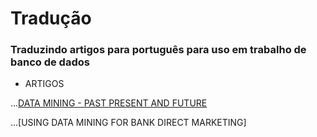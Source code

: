 # Tradução

### Traduzindo artigos para português para uso em trabalho de banco de dados

* ARTIGOS

...[DATA MINING - PAST PRESENT AND FUTURE]

...[USING DATA MINING FOR BANK DIRECT MARKETING]

[//]:[plugins/googleanalytics/README.md][PlGa]


[Data mining - past present and future]: https://github.com/hemilioaraujo/traducaoTrabalho/blob/master/Data%20mining%20-%20past%20present%20and%20future.md
